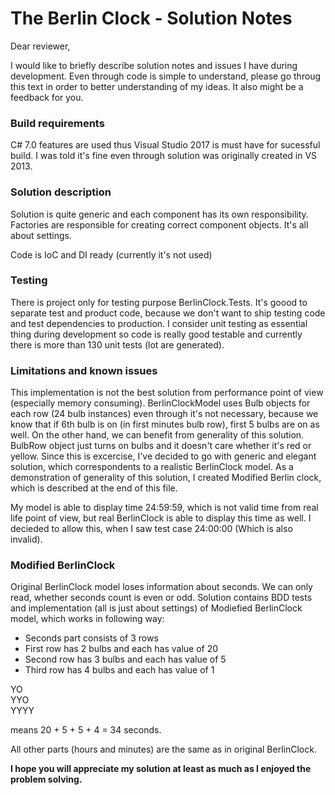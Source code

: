 # The Berlin Clock - Solution Notes

Dear reviewer, 

I would like to briefly describe solution notes and issues I have during development. Even through code is simple to understand, please go throug this text in order to better understanding of my ideas. It also might be a feedback for you.

### Build requirements

C# 7.0 features are used thus Visual Studio 2017 is must have for sucessful build. I was told it's fine even through solution was originally created in VS 2013.

### Solution description

Solution is quite generic and each component has its own responsibility. Factories are responsible for creating correct component objects. It's all about settings.

Code is IoC and DI ready (currently it's not used)

### Testing

There is project only for testing purpose BerlinClock.Tests. It's goood to separate test and product code, because we don't want to ship testing code and test dependencies to production.
I consider unit testing as essential thing during development so code is really good testable and currently there is more than 130 unit tests (lot are generated).

### Limitations and known issues

This implementation is not the best solution from performance point of view (especially memory consuming). BerlinClockModel uses Bulb objects for each row (24 bulb instances) even through it's not necessary, because we know that if 6th bulb is on (in first minutes bulb row), first 5 bulbs are on as well. On the other hand, we can benefit from generality of this solution. BulbRow object just turns on bulbs and it doesn't care whether it's red or yellow. Since this is excercise, I've decided to go with generic and elegant solution, which correspondents to a realistic BerlinClock model. As a demonstration of generality of this solution, I created Modified Berlin clock, which is described at the end of this file.

My model is able to display time 24:59:59, which is not valid time from real life point of view, but real BerlinClock is able to display this time as well. I decieded to allow this, when I saw test case 24:00:00 (Which is also invalid).

### Modified BerlinClock

Original BerlinClock model loses information about seconds. We can only read, whether seconds count is even or odd. Solution contains BDD tests and implementation (all is just about settings) of Modiefied BerlinClock model, which works in following way:

* Seconds part consists of 3 rows
* First row has 2 bulbs and each has value of 20
* Second row has 3 bulbs and each has value of 5
* Third row has 4 bulbs and each has value of 1

YO<br/>
YYO<br/>
YYYY

means 20 + 5 + 5 + 4 = 34 seconds.

All other parts (hours and minutes) are the same as in original BerlinClock.

<b>I hope you will appreciate my solution at least as much as I enjoyed the problem solving.</b>


